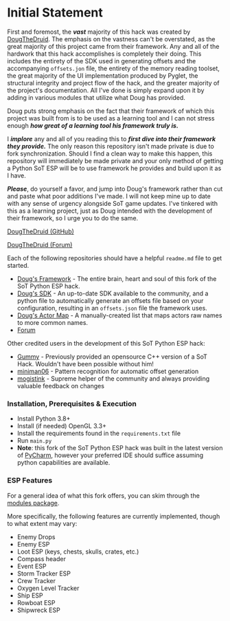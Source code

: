 # Initial Statement
First and foremost, the _**vast**_ majority of this hack was created by [DougTheDruid](https://github.com/DougTheDruid). The emphasis on the vastness can't be overstated,
as the great majority of this project came from their framework. Any and all of the hardwork that this hack accomplishes is completely their doing.
This includes the entirety of the SDK used in generating offsets and the accompanying `offsets.jon` file, the entirety of the memory reading toolset, 
the great majority of the UI implementation produced by Pyglet, the structural integrity and project flow of the hack, and the greater majority of the
project's documentation. All I've done is simply expand upon it by adding in various modules that utilize what Doug has provided.

Doug puts strong emphasis on the fact that their framework of which this project was built from is to be used as a learning tool and I can not stress enough _**how great of a learning tool his framework truly is.**_

I _**implore**_ any and all of you reading this to _**first dive into their framework they provide.**_ The only reason this repository isn't made private is due to fork synchronization.
Should I find a clean way to make this happen, this repository will immediately be made private and your only method of getting a Python SoT ESP
will be to use framework he provides and build upon it as I have.

_**Please**_, do yourself a favor, and jump into Doug's framework rather than cut and paste what poor additions I've made.
I will not keep mine up to date with any sense of urgency alongside SoT game updates. I've tinkered with this as a learning project, 
just as Doug intended with the development of their framework, so I urge you to do the same.


[DougTheDruid (GitHub)](https://github.com/DougTheDruid)

[DougTheDruid (Forum)](https://www.unknowncheats.me/forum/members/3935541.html)

Each of the following repositories should have a helpful `readme.md` file to get started.
- [Doug's Framework](https://github.com/DougTheDruid/SoT-ESP-Framework) - The entire brain, heart and soul of this fork of the SoT Python ESP hack.
- [Doug's SDK](https://github.com/DougTheDruid/SoT-Python-Offset-Finder) - An up-to-date SDK available to the community, and a 
python file to automatically generate an offsets file based on your configuration, resulting in an `offsets.json` file the framework uses.
- [Doug's Actor Map](https://github.com/DougTheDruid/SoT-Actor-Names) - A manually-created list that maps actors raw names to more common names.
- [Forum](https://www.unknowncheats.me/forum/sea-of-thieves/453603-dougs-python-sot-emporium-esp-framework-offset-builder-sdk-mappings.html)

Other credited users in the development of this SoT Python ESP hack:
- [Gummy](https://www.unknowncheats.me/forum/members/726677.html) - Previously provided an opensource C++ version of a SoT Hack. Wouldn't have been possible without him!
- [miniman06](https://www.unknowncheats.me/forum/members/2903443.html) - Pattern recognition for automatic offset generation
- [mogistink](https://www.unknowncheats.me/forum/members/3434160.html) - Supreme helper of the community and always providing valuable feedback on changes


### Installation, Prerequisites & Execution
- Install Python 3.8+
- Install (if needed) OpenGL 3.3+
- Install the requirements found in the `requirements.txt` file
- Run `main.py`
- **Note**: this fork of the SoT Python ESP hack was built in the latest version of [PyCharm](https://www.jetbrains.com/pycharm/download/#section=windows), however your preferred IDE should suffice assuming python capabilities are available.

### ESP Features
For a general idea of what this fork offers, you can skim through the [modules package](https://github.com/Igi-Foshifo/SoT-ESP-Framework/tree/main/Modules).

More specifically, the following features are currently implemented, though to what extent may vary:
- Enemy Drops
- Enemy ESP
- Loot ESP (keys, chests, skulls, crates, etc.)
- Compass header
- Event ESP
- Storm Tracker ESP
- Crew Tracker
- Oxygen Level Tracker
- Ship ESP
- Rowboat ESP
- Shipwreck ESP